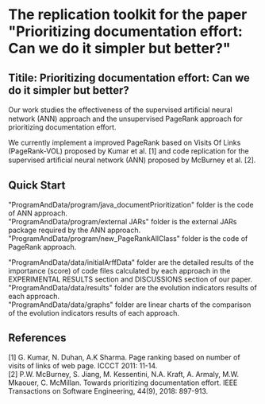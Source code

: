 # The replication toolkit for the paper "Prioritizing documentation effort: Can we do it simpler but better?"

## Titile: Prioritizing documentation effort: Can we do it simpler but better?

Our work studies the effectiveness of the supervised artiﬁcial neural network (ANN) approach and the unsupervised PageRank approach for prioritizing documentation effort.

We currently implement a improved PageRank based on Visits Of Links (PageRank-VOL) proposed by Kumar et al. [1] and code replication for the supervised artiﬁcial neural network (ANN) proposed by McBurney et al. [2].

## Quick Start
"ProgramAndData/program/java_documentPrioritization" folder is the code of ANN approach.  
"ProgramAndData/program/external JARs" folder is the external JARs package required by the ANN approach.  
"ProgramAndData/program/new_PageRankAllClass" folder is the code of PageRank approach. 

"ProgramAndData/data/initialArffData" folder are the detailed results of the importance (score) of code files calculated by each approach in the EXPERIMENTAL RESULTS section and DISCUSSIONS section of our paper.  
"ProgramAndData/data/results" folder are the evolution indicators results of each approach.  
"ProgramAndData/data/graphs" folder are linear charts of the comparison of the evolution indicators results of each approach.

## References
[1]	G. Kumar, N. Duhan, A.K Sharma. Page ranking based on number of visits of links of web page. ICCCT 2011: 11-14.  
[2]	P.W. McBurney, S. Jiang, M. Kessentini, N.A. Kraft, A. Armaly, M.W. Mkaouer, C. McMillan. Towards prioritizing documentation effort. IEEE Transactions on Software Engineering, 44(9), 2018: 897-913.
